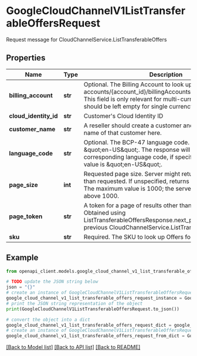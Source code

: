 # GoogleCloudChannelV1ListTransferableOffersRequest

Request message for CloudChannelService.ListTransferableOffers

## Properties

Name | Type | Description | Notes
------------ | ------------- | ------------- | -------------
**billing_account** | **str** | Optional. The Billing Account to look up Offers for. Format: accounts/{account_id}/billingAccounts/{billing_account_id}. This field is only relevant for multi-currency accounts. It should be left empty for single currency accounts. | [optional] 
**cloud_identity_id** | **str** | Customer&#39;s Cloud Identity ID | [optional] 
**customer_name** | **str** | A reseller should create a customer and use the resource name of that customer here. | [optional] 
**language_code** | **str** | Optional. The BCP-47 language code. For example, \&quot;en-US\&quot;. The response will localize in the corresponding language code, if specified. The default value is \&quot;en-US\&quot;. | [optional] 
**page_size** | **int** | Requested page size. Server might return fewer results than requested. If unspecified, returns at most 100 offers. The maximum value is 1000; the server will coerce values above 1000. | [optional] 
**page_token** | **str** | A token for a page of results other than the first page. Obtained using ListTransferableOffersResponse.next_page_token of the previous CloudChannelService.ListTransferableOffers call. | [optional] 
**sku** | **str** | Required. The SKU to look up Offers for. | [optional] 

## Example

```python
from openapi_client.models.google_cloud_channel_v1_list_transferable_offers_request import GoogleCloudChannelV1ListTransferableOffersRequest

# TODO update the JSON string below
json = "{}"
# create an instance of GoogleCloudChannelV1ListTransferableOffersRequest from a JSON string
google_cloud_channel_v1_list_transferable_offers_request_instance = GoogleCloudChannelV1ListTransferableOffersRequest.from_json(json)
# print the JSON string representation of the object
print(GoogleCloudChannelV1ListTransferableOffersRequest.to_json())

# convert the object into a dict
google_cloud_channel_v1_list_transferable_offers_request_dict = google_cloud_channel_v1_list_transferable_offers_request_instance.to_dict()
# create an instance of GoogleCloudChannelV1ListTransferableOffersRequest from a dict
google_cloud_channel_v1_list_transferable_offers_request_from_dict = GoogleCloudChannelV1ListTransferableOffersRequest.from_dict(google_cloud_channel_v1_list_transferable_offers_request_dict)
```
[[Back to Model list]](../README.md#documentation-for-models) [[Back to API list]](../README.md#documentation-for-api-endpoints) [[Back to README]](../README.md)


